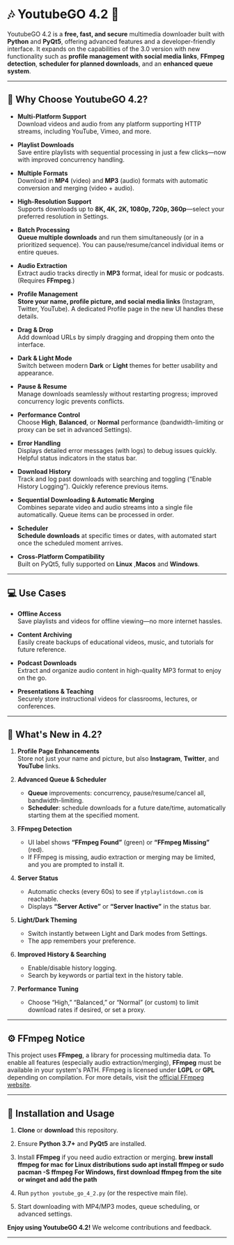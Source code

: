 # 🎶 YoutubeGO 4.2 🎥

YoutubeGO 4.2 is a **free, fast, and secure** multimedia downloader built with **Python** and **PyQt5**, offering advanced features and a developer-friendly interface. It expands on the capabilities of the 3.0 version with new functionality such as  **profile management with social media links**, **FFmpeg detection**, **scheduler for planned downloads**, and an **enhanced queue system**.

---

## 🌟 Why Choose YoutubeGO 4.2?

- **Multi-Platform Support**  
  Download videos and audio from any platform supporting HTTP streams, including YouTube, Vimeo, and more.

- **Playlist Downloads**  
  Save entire playlists with sequential processing in just a few clicks—now with improved concurrency handling.

- **Multiple Formats**  
  Download in **MP4** (video) and **MP3** (audio) formats with automatic conversion and merging (video + audio).

- **High-Resolution Support**  
  Supports downloads up to **8K, 4K, 2K, 1080p, 720p, 360p**—select your preferred resolution in Settings.

- **Batch Processing**  
  **Queue multiple downloads** and run them simultaneously (or in a prioritized sequence). You can pause/resume/cancel individual items or entire queues.

- **Audio Extraction**  
  Extract audio tracks directly in **MP3** format, ideal for music or podcasts. (Requires **FFmpeg**.)

- **Profile Management**  
  **Store your name, profile picture, and social media links** (Instagram, Twitter, YouTube). A dedicated Profile page in the new UI handles these details.

- **Drag & Drop**  
  Add download URLs by simply dragging and dropping them onto the interface.

- **Dark & Light Mode**  
  Switch between modern **Dark** or **Light** themes for better usability and appearance.

- **Pause & Resume**  
  Manage downloads seamlessly without restarting progress; improved concurrency logic prevents conflicts.

- **Performance Control**  
  Choose **High**, **Balanced**, or **Normal** performance (bandwidth-limiting or proxy can be set in advanced Settings).

- **Error Handling**  
  Displays detailed error messages (with logs) to debug issues quickly. Helpful status indicators in the status bar.

- **Download History**  
  Track and log past downloads with searching and toggling (“Enable History Logging”). Quickly reference previous items.

- **Sequential Downloading & Automatic Merging**  
  Combines separate video and audio streams into a single file automatically. Queue items can be processed in order.

- **Scheduler**  
  **Schedule downloads** at specific times or dates, with automated start once the scheduled moment arrives.

- **Cross-Platform Compatibility**  
  Built on PyQt5, fully supported on **Linux** ,**Macos** and **Windows**.

---

## 💻 Use Cases

- **Offline Access**  
  Save playlists and videos for offline viewing—no more internet hassles.

- **Content Archiving**  
  Easily create backups of educational videos, music, and tutorials for future reference.

- **Podcast Downloads**  
  Extract and organize audio content in high-quality MP3 format to enjoy on the go.

- **Presentations & Teaching**  
  Securely store instructional videos for classrooms, lectures, or conferences.

---

## 🚀 What's New in 4.2?

1. **Profile Page Enhancements**  
   Store not just your name and picture, but also **Instagram**, **Twitter**, and **YouTube** links.

2. **Advanced Queue & Scheduler**  
   - **Queue** improvements: concurrency, pause/resume/cancel all, bandwidth-limiting.  
   - **Scheduler**: schedule downloads for a future date/time, automatically starting them at the specified moment.

3. **FFmpeg Detection**  
   - UI label shows **“FFmpeg Found”** (green) or **“FFmpeg Missing”** (red).  
   - If FFmpeg is missing, audio extraction or merging may be limited, and you are prompted to install it.

4. **Server Status**  
   - Automatic checks (every 60s) to see if `ytplaylistdown.com` is reachable.  
   - Displays **“Server Active”** or **“Server Inactive”** in the status bar.

5. **Light/Dark Theming**  
   - Switch instantly between Light and Dark modes from Settings.  
   - The app remembers your preference.

6. **Improved History & Searching**  
   - Enable/disable history logging.  
   - Search by keywords or partial text in the history table.

7. **Performance Tuning**  
   - Choose “High,” “Balanced,” or “Normal” (or custom) to limit download rates if desired, or set a proxy.

---

## ⚙️ FFmpeg Notice

This project uses **FFmpeg**, a library for processing multimedia data. To enable all features (especially audio extraction/merging), **FFmpeg** must be available in your system's PATH. FFmpeg is licensed under **LGPL** or **GPL** depending on compilation. For more details, visit the [official FFmpeg website](https://ffmpeg.org).

---



## 🔧 Installation and Usage

1. **Clone** or **download** this repository.
2. Ensure **Python 3.7+** and **PyQt5** are installed.
3. Install **FFmpeg** if you need audio extraction or merging. 
**brew install ffmpeg for mac**
**for Linux distributions sudo apt install ffmpeg or sudo pacman -S ffmpeg**
**For Windows, first download ffmpeg from the site or winget and add the path**

4. Run `python youtube_go_4_2.py` (or the respective main file).
5. Start downloading with MP4/MP3 modes, queue scheduling, or advanced settings.

**Enjoy using YoutubeGO 4.2!** We welcome contributions and feedback.

---


